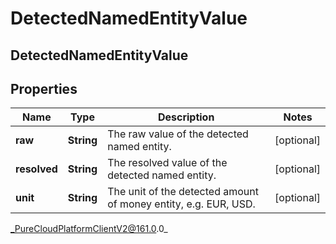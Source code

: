 # DetectedNamedEntityValue

## DetectedNamedEntityValue

## Properties

|Name | Type | Description | Notes|
|------------ | ------------- | ------------- | -------------|
| **raw** | **String** | The raw value of the detected named entity. | [optional] |
| **resolved** | **String** | The resolved value of the detected named entity. | [optional] |
| **unit** | **String** | The unit of the detected amount of money entity, e.g. EUR, USD. | [optional] |



_PureCloudPlatformClientV2@161.0.0_
